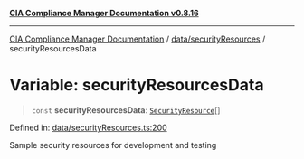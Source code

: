[**CIA Compliance Manager Documentation v0.8.16**](../../../README.md)

***

[CIA Compliance Manager Documentation](../../../modules.md) / [data/securityResources](../README.md) / securityResourcesData

# Variable: securityResourcesData

> `const` **securityResourcesData**: [`SecurityResource`](../../../services/interfaces/SecurityResource.md)[]

Defined in: [data/securityResources.ts:200](https://github.com/Hack23/cia-compliance-manager/blob/96f4020424aba8c55d4fe94eddf596babc070968/src/data/securityResources.ts#L200)

Sample security resources for development and testing
